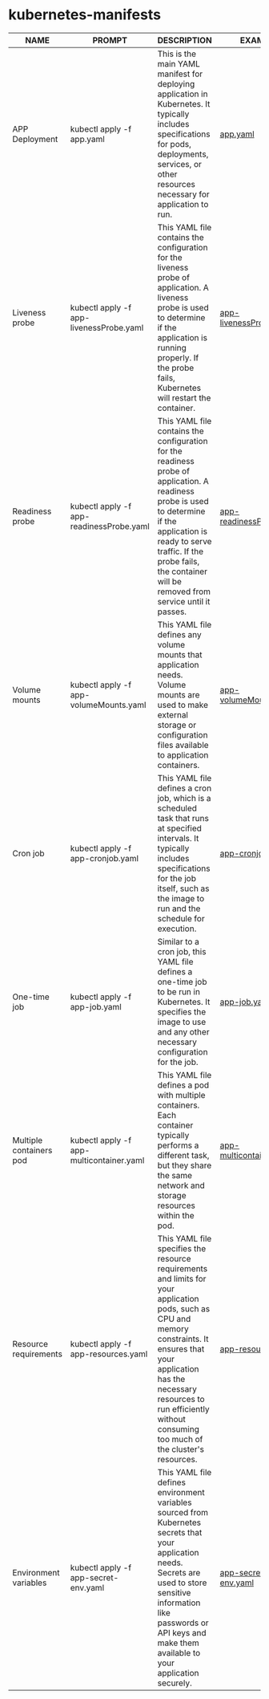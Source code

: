 # kubernetes-manifests
| NAME    |                PROMPT                  |           DESCRIPTION        | EXAMPLE  |
|---------|----------------------------------------|------------------------------|----------|
|APP Deployment         |kubectl apply -f app.yaml               |This is the main YAML manifest for deploying application in Kubernetes. It typically includes specifications for pods, deployments, services, or other resources necessary for application to run.               |[app.yaml](https://github.com/serhii-cherkez/kubernetes-manifests/blob/main/yaml/app.yaml)  |
|Liveness probe         |kubectl apply -f app-livenessProbe.yaml |This YAML file contains the configuration for the liveness probe of application. A liveness probe is used to determine if the application is running properly. If the probe fails, Kubernetes will restart the container.|[app-livenessProbe.yaml](https://github.com/serhii-cherkez/kubernetes-manifests/blob/main/yaml/app-livenessProbe.yaml) |
|Readiness probe         |kubectl apply -f app-readinessProbe.yaml|This YAML file contains the configuration for the readiness probe of application. A readiness probe is used to determine if the application is ready to serve traffic. If the probe fails, the container will be removed from service until it passes.              |[app-readinessProbe.yaml](https://github.com/serhii-cherkez/kubernetes-manifests/blob/main/yaml/app-readinessProbe.yaml)|
|Volume mounts         |kubectl apply -f app-volumeMounts.yaml  |This YAML file defines any volume mounts that application needs. Volume mounts are used to make external storage or configuration files available to application containers.              |[app-volumeMounts.yaml](https://github.com/serhii-cherkez/kubernetes-manifests/blob/main/yaml/app-volumeMounts.yaml)  |
|Cron job         |kubectl apply -f app-cronjob.yaml       |This YAML file defines a cron job, which is a scheduled task that runs at specified intervals. It typically includes specifications for the job itself, such as the image to run and the schedule for execution.              |[app-cronjob.yaml](https://github.com/serhii-cherkez/kubernetes-manifests/blob/main/yaml/app-cronjob.yaml)       |
|One-time job         |kubectl apply -f app-job.yaml           |Similar to a cron job, this YAML file defines a one-time job to be run in Kubernetes. It specifies the image to use and any other necessary configuration for the job.              |[app-job.yaml](https://github.com/serhii-cherkez/kubernetes-manifests/blob/main/yaml/app-job.yaml)           |
|Multiple containers pod         |kubectl apply -f app-multicontainer.yaml|This YAML file defines a pod with multiple containers. Each container typically performs a different task, but they share the same network and storage resources within the pod.              |[app-multicontainer.yaml](https://github.com/serhii-cherkez/kubernetes-manifests/blob/main/yaml/app-multicontainer.yaml)|
|Resource requirements          |kubectl apply -f app-resources.yaml     |This YAML file specifies the resource requirements and limits for your application pods, such as CPU and memory constraints. It ensures that your application has the necessary resources to run efficiently without consuming too much of the cluster's resources.|[app-resources.yaml](https://github.com/serhii-cherkez/kubernetes-manifests/blob/main/yaml/app-resources.yaml)     |
|Environment variables         |kubectl apply -f app-secret-env.yaml    |This YAML file defines environment variables sourced from Kubernetes secrets that your application needs. Secrets are used to store sensitive information like passwords or API keys and make them available to your application securely.              |[app-secret-env.yaml](https://github.com/serhii-cherkez/kubernetes-manifests/blob/main/yaml/app-secret-env.yaml)    |


